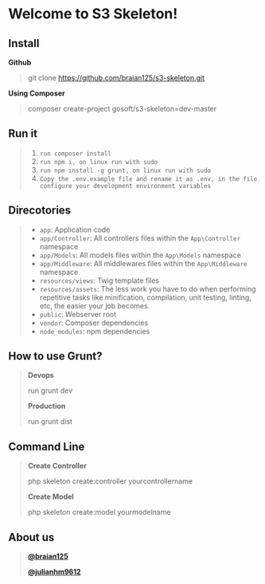 Welcome to S3 Skeleton!
===================

Install
-------------

**Github**
>git clone https://github.com/braian125/s3-skeleton.git

**Using Composer**
>composer create-project gosoft/s3-skeleton=dev-master

<i class="icon-file"></i> Run it
-------------

>1. `run composer install`
>2. `run npm i, on linux run with sudo`
>3. `run npm install -g grunt, on linux run with sudo`
>4. `Copy the .env.example file and rename it as .env, in the file configure your development environment variables`

Direcotories
------------

>* `app`: Application code
>* `app/Controller`: All controllers files within the `App\Controller` namespace
>* `app/Models`: All models files within the `App\Models` namespace
>* `app/Middleware`: All middlewares files within the `App\Middleware` namespace
>* `resources/views`: Twig template files
>* `resources/assets`: The less work you have to do when performing repetitive tasks like minification, compilation, unit testing, linting, etc, the easier your job becomes.
>* `public`: Webserver root
>* `vendor`: Composer dependencies
>* `node_modules`: npm dependencies

How to use Grunt?
-------------

>**Devops**
>
> run grunt dev
>
>**Production**
>
> run grunt dist

Command Line
-------------

>**Create Controller**
>
>php skeleton create:controller yourcontrollername
>
>**Create Model**
>
>php skeleton create:model yourmodelname

About us
--------
>**[@braian125](https://twitter.com/braian125)**
>
>**[@julianhm9612](https://twitter.com/julianhm9612)**